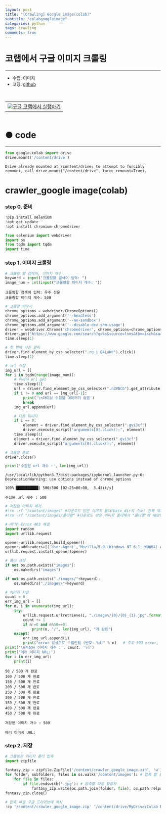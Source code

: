 ```yaml
---
layout: post
title: "[Crawling] Google image(colab)"
subtitle: "colabgoogleimage"
categories: python
tags: crawling
comments: true
---
```


# 코랩에서 구글 이미지 크롤링

***

* 수집: 이미지
* 코딩: [github](https://github.com/JeongJaeyoung0/crawling/blob/5e4864036ce875e4dbad17b813fae31e036643fa/210708_crawler_google_image(colab).ipynb "github")

<br>

<table align="left">
  <td>
        <a target="_blank" href="https://colab.research.google.com/github/JeongJaeyoung0/crawler/blob/main/210708_crawler_google_image(colab).ipynb"><img src="https://www.tensorflow.org/images/colab_logo_32px.png"/>구글 코랩에서 실행하기</a>
  </td>
</table>

<br>
<br>
<br>
<br>

# ● code

***

```python
from google.colab import drive
drive.mount('/content/drive')
```

    Drive already mounted at /content/drive; to attempt to forcibly remount, call drive.mount("/content/drive", force_remount=True).
    

# crawler_google image(colab)

### step 0. 준비


```python
!pip install selenium
!apt-get update
!apt install chromium-chromedriver
```


```python
from selenium import webdriver
import os
from tqdm import tqdm
import time
```

### step 1. 이미지 크롤링


```python
# 크롤링 할 검색어, 이미지 개수
keyword = input("크롤링할 검색어 입력: ")
image_num = int(input("크롤링할 이미지 개수: "))
```

    크롤링할 검색어 입력: 우주 성운
    크롤링할 이미지 개수: 500
    


```python
# 크롬창 띄우기
chrome_options = webdriver.ChromeOptions()
chrome_options.add_argument('--headless')
chrome_options.add_argument('--no-sandbox')
chrome_options.add_argument('--disable-dev-shm-usage')
driver = webdriver.Chrome('chromedriver', chrome_options=chrome_options)
driver.get("https://www.google.com/search?q=%s&source=lnms&tbm=isch&sa=X&ved=2ahUKEwj_weCY6M7xAhUHhZQKHRgRDy0Q_AUoAXoECAEQAw&biw=1920&bih=937"%keyword)
time.sleep(1)

# 첫 번째 사진 클릭
driver.find_element_by_css_selector(".rg_i.Q4LuWd").click()
time.sleep(1)

# url 수집
img_url = []
for i in tqdm(range(image_num)):
    # 이미지 url get
    time.sleep(1)
    url = driver.find_element_by_css_selector(".n3VNCb").get_attribute("src")
    if i != 0 and url == img_url[-1]:
        print('\n더이상 수집할 데이터가 없음')
        break
    img_url.append(url)

    # 다음 이미지
    if i == 0:
        element = driver.find_element_by_css_selector(".gvi3cf")
        driver.execute_script("arguments[0].click();", element)
    time.sleep(1)
    element = driver.find_element_by_css_selector(".gvi3cf")
    driver.execute_script("arguments[0].click();", element)

# 크롬창 종료
driver.close()

print('수집된 url 개수 :', len(img_url))
```

    /usr/local/lib/python3.7/dist-packages/ipykernel_launcher.py:6: DeprecationWarning: use options instead of chrome_options
      
    100%|██████████| 500/500 [02:25<00:00,  3.43it/s]

    수집된 url 개수 : 500
    

    
    


```python
# 저장된 이미지 제거
#!rm -rf "/content/images" #다운로드 받은 이미지 폴더(base_dir의 주소) 전체 제거
#!rm -rf "/content/images/폴더명" #다운로드 받은 이미지 폴더에서 "폴더명"에 해당하는 폴더 전체 제거
```


```python
# HTTP Error 403 해결
import random
import urllib.request

opener=urllib.request.build_opener()
opener.addheaders=[('User-Agent','Mozilla/5.0 (Windows NT 6.1; WOW64) AppleWebKit/537.36 (KHTML, like Gecko) Chrome/36.0.1941.0 Safari/537.36')]
urllib.request.install_opener(opener)

# 폴더 생성
if not os.path.exists("images"):
    os.makedirs("images")

if not os.path.exists("./images/"+keyword):
    os.makedirs("./images/"+keyword)

# 이미지 저장
count = 0
err_img_url = []
for n, i in enumerate(img_url):
    try:
        urllib.request.urlretrieve(i, "./images/{0}/{0}_{1}.jpg".format(keyword, count))
        count += 1
        if n!=0 and n%50==0:
            print(n, "/", len(img_url), "개 완료")
    except:
        err_img_url.append(i)
        print("error 발생으로 수집안됨 (번호: %d)" % n)   # 주로 503 error, error 발생시 수동으로 이미지 저장 (  img_url[error No.]  )
print('\n저장된 이미지 개수 :', count, '\n')
print('에러 이미지 URL:')
for i in err_img_url:
    print(i)
```

    50 / 500 개 완료
    100 / 500 개 완료
    150 / 500 개 완료
    200 / 500 개 완료
    250 / 500 개 완료
    300 / 500 개 완료
    350 / 500 개 완료
    400 / 500 개 완료
    450 / 500 개 완료
    
    저장된 이미지 개수 : 500 
    
    에러 이미지 URL:
    

### step 2. 저장


```python
# 크롤링한 이미지 폴더 압축
import zipfile
 
fantasy_zip = zipfile.ZipFile('/content/crawler_google_image.zip', 'w') # 압축 후 저장 위치
for folder, subfolders, files in os.walk('/content/images'): # 압축 할 폴더
    for file in files:
        if file.endswith('.jpg'): # 압축할 파일 확장자
            fantasy_zip.write(os.path.join(folder, file), os.path.relpath(os.path.join(folder,file), '/content/images/'), compress_type = zipfile.ZIP_DEFLATED)
fantasy_zip.close()
```


```python
# 압축 파일 구글 드라이브에 복사
!cp '/content/crawler_google_image.zip' '/content/drive/MyDrive/Colab Notebooks/crawler_google_image.zip'
```
